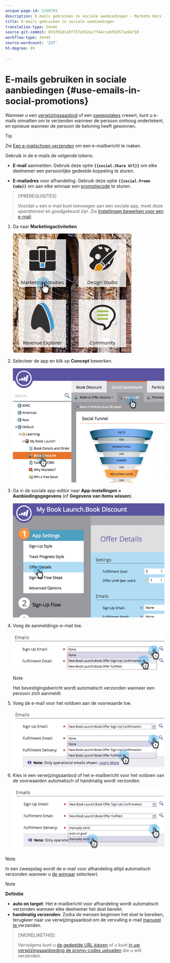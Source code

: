 ```yaml
---
unique-page-id: 2359793
description: E-mails gebruiken in sociale aanbiedingen - Marketo Docs - Productdocumentatie
title: E-mails gebruiken in sociale aanbiedingen
translation-type: tm+mt
source-git-commit: 074701d1a5f75fe592ac7f44cce6fb3571e94710
workflow-type: tm+mt
source-wordcount: '237'
ht-degree: 0%

---
```



# E-mails gebruiken in sociale aanbiedingen {#use-emails-in-social-promotions}

Wanneer u een [verwijzingsaanbod](/help/marketo/product-docs/demand-generation/social/referral-offers/create-a-referral-offer.md) of een [sweepstakes](/help/marketo/product-docs/demand-generation/social/sweepstakes/create-sweepstakes.md) creeert, kunt u e-mails omvatten om te verzenden wanneer de persoon omhoog ondertekent, en opnieuw wanneer de persoon de beloning heeft gewonnen.

>[!TIP]
>
>Zie [Een e-mailschoen verzenden](/help/marketo/getting-started/quick-wins/send-an-email.md) om een e-mailbericht te maken.

Gebruik in de e-mails de volgende tokens:

* **E-mail** aanmelden: Gebruik deze optie  **`{{social.Share Url}}`** om elke deelnemer een persoonlijke gedeelde koppeling te sturen.

* **E-mailadres** voor afhandeling: Gebruik deze optie  **`{{social.Promo Code}}`** om aan elke winnaar een  [promotiecode](/help/marketo/product-docs/demand-generation/social/social-functions/use-promo-codes-for-offer-fulfillment.md) te sturen.

>[!PREREQUISITES]
>
>Voordat u een e-mail kunt toevoegen aan een sociale app, moet deze _operationeel_ en _goedgekeurd_ zijn. Zie [Instellingen bewerken voor een e-mail](/help/marketo/product-docs/email-marketing/general/functions-in-the-editor/make-an-email-operational.md).

1. Ga naar **Marketingactiviteiten**.

   ![](assets/ma.png)

1. Selecteer de app en klik op **Concept** bewerken.

   ![](assets/image2014-9-19-16-3a12-3a33.png)

1. Ga in de sociale app-editor naar **App-instellingen > Aanbiedingsgegevens** (of **Gegevens van items wissen**).

   ![](assets/image2014-9-19-16-3a12-3a41.png)

1. Voeg de aanmeldings-e-mail toe.

   ![](assets/image2014-9-19-16-3a12-3a49.png)

   >[!NOTE]
   >
   >Het bevestigingsbericht wordt automatisch verzonden wanneer een persoon zich aanmeldt.

1. Voeg de e-mail voor het voldoen aan de voorwaarde toe.

   ![](assets/image2014-9-19-16-3a15-3a26.png)

1. Kies in een verwijzingsaanbod of het e-mailbericht voor het voldoen van de voorwaarden automatisch of handmatig wordt verzonden.

   ![](assets/image2014-9-19-16-3a15-3a36.png)

>[!NOTE]
>
>In een zweepslag wordt de e-mail voor afhandeling altijd automatisch verzonden wanneer u [de winnaar](/help/marketo/product-docs/demand-generation/social/sweepstakes/select-sweepstakes-winners.md) selecteert.

>[!NOTE]
>
>**Definitie**
>
>* **auto on target**: Het e-mailbericht voor afhandeling wordt automatisch verzonden wanneer elke deelnemer het doel bereikt.
>* **handmatig verzenden**: Zodra de mensen beginnen het doel te bereiken, terugkeer naar uw verwijzingsaanbod om de vervulling e-mail [ manueel te ](/help/marketo/product-docs/demand-generation/social/referral-offers/send-referral-offer-fulfillment-email.md)verzenden.

>



>[!MORELIKETHIS]
>
>Vervolgens kunt u [de gedeelde URL kiezen](/help/marketo/product-docs/demand-generation/social/social-functions/choose-the-share-url-for-a-social-app.md) of u kunt [in uw verwijzingsaanbieding de promo-codes uploaden](/help/marketo/product-docs/demand-generation/social/social-functions/use-promo-codes-for-offer-fulfillment.md) die u wilt verzenden.
